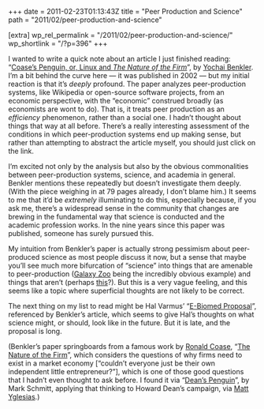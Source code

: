 +++
date = 2011-02-23T01:13:43Z
title = "Peer Production and Science"
path = "2011/02/peer-production-and-science"

[extra]
wp_rel_permalink = "/2011/02/peer-production-and-science/"
wp_shortlink = "/?p=396"
+++

I wanted to write a quick note about an article I just finished reading:
“[Coase’s Penguin, or, Linux and _The Nature of the Firm_](http://www.benkler.org/CoasesPenguin.html)”,
by [Yochai Benkler](http://www.benkler.org/). I’m a bit behind the curve here
— it was published in 2002 — but my initial reaction is that it’s _deeply_
profound. The paper analyzes peer-production systems, like Wikipedia or
open-source software projects, from an economic perspective, with the
“economic” construed broadly (as economists are wont to do). That is, it
treats peer production as an _efficiency_ phenomenon, rather than a social
one. I hadn’t thought about things that way at all before. There’s a really
interesting assessment of the conditions in which peer-production systems end
up making sense, but rather than attempting to abstract the article myself,
you should just click on the link.

I’m excited not only by the analysis but also by the obvious commonalities
between peer-production systems, science, and academia in general. Benkler
mentions these repeatedly but doesn’t investigate them deeply. (With the piece
weighing in at 79 pages already, I don’t blame him.) It seems to me that it’d
be _extremely_ illuminating to do this, especially because, if you ask me,
there’s a widespread sense in the community that changes are brewing in the
fundamental way that science is conducted and the academic profession works.
In the nine years since this paper was published, someone has surely pursued
this.

My intuition from Benkler’s paper is actually strong pessimism about
peer-produced science as most people discuss it now, but a sense that maybe
you’ll see much more bifurcation of “science” into things that are amenable to
peer-production ([Galaxy Zoo](http://www.galaxyzoo.org/) being the incredibly
obvious example) and things that aren’t (perhaps
[this](http://en.wikipedia.org/wiki/Chandrasekhar_mass#History)?). But this is
a very vague feeling, and this seems like a topic where superficial thoughts
are not likely to be correct.

The next thing on my list to read might be Hal Varmus’
“[E-Biomed Proposal](https://profiles.nlm.nih.gov/ps/retrieve/ResourceMetadata/MVBBWN)”,
referenced by Benkler’s article, which seems to give Hal’s thoughts on what
science might, or should, look like in the future. But it is late, and the
proposal is long.

(Benkler’s paper springboards from a famous work by
[Ronald Coase](http://en.wikipedia.org/wiki/Ronald_Coase),
“[The Nature of the Firm](https://www.jstor.org/stable/2626876?seq=1)”, which
considers the questions of why firms need to exist in a market economy
[“couldn’t everyone just be their own independent little entrepreneur?”],
which is one of those good questions that I hadn’t even thought to ask before.
I found it via
“[Dean’s Penguin](http://markschmitt.typepad.com/decembrist/2003/12/deans_pengun_or.html)”,
by Mark Schmitt, applying that thinking to Howard Dean’s campaign, via
[Matt Yglesias](http://yglesias.thinkprogress.org/2011/02/the-chapter-ten-problem/).)
